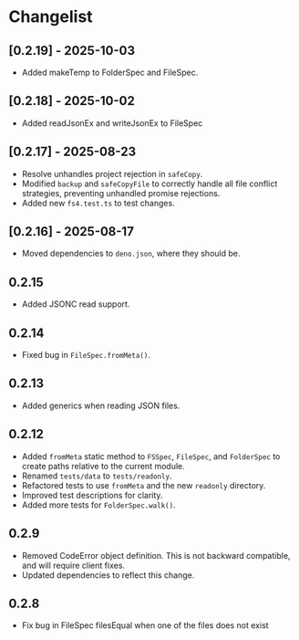 # Changelist

## [0.2.19] - 2025-10-03

- Added makeTemp to FolderSpec and FileSpec.

## [0.2.18] - 2025-10-02

- Added readJsonEx and writeJsonEx to FileSpec

## [0.2.17] - 2025-08-23

- Resolve unhandles project rejection in `safeCopy`.
- Modified `backup` and `safeCopyFile` to correctly handle all file conflict strategies, preventing unhandled promise
  rejections.
- Added new `fs4.test.ts` to test changes.

## [0.2.16] - 2025-08-17

- Moved dependencies to `deno.json`, where they should be.

## 0.2.15

- Added JSONC read support.

## 0.2.14

- Fixed bug in `FileSpec.fromMeta()`.

## 0.2.13

- Added generics when reading JSON files.

## 0.2.12

- Added `fromMeta` static method to `FSSpec`, `FileSpec`, and `FolderSpec` to create paths relative to the current
  module.
- Renamed `tests/data` to `tests/readonly`.
- Refactored tests to use `fromMeta` and the new `readonly` directory.
- Improved test descriptions for clarity.
- Added more tests for `FolderSpec.walk()`.

## 0.2.9

- Removed CodeError object definition. This is not backward compatible, and will require client fixes.
- Updated dependencies to reflect this change.

## 0.2.8

- Fix bug in FileSpec filesEqual when one of the files does not exist

